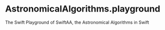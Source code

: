 # AstronomicalAlgorithms.playground
The Swift Playground of SwiftAA, the Astronomical Algorithms in Swift
